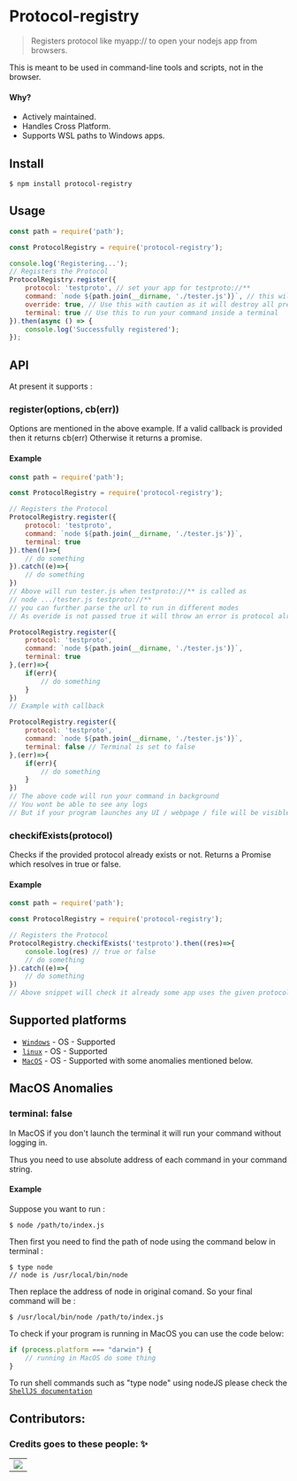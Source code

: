 # Protocol-registry

> Registers protocol like myapp:// to open your nodejs app from browsers. 

This is meant to be used in command-line tools and scripts, not in the browser.

#### Why?

- Actively maintained.
- Handles Cross Platform.
- Supports WSL paths to Windows apps.

## Install

```
$ npm install protocol-registry
```

## Usage

```js
const path = require('path');

const ProtocolRegistry = require('protocol-registry');

console.log('Registering...');
// Registers the Protocol
ProtocolRegistry.register({
    protocol: 'testproto', // set your app for testproto://**
    command: `node ${path.join(__dirname, './tester.js')}`, // this will be executed with a extra argument %url from which it was initiated
    override: true, // Use this with caution as it will destroy all previous Registrations on this protocol
    terminal: true // Use this to run your command inside a terminal
}).then(async () => {
    console.log('Successfully registered');
});
```

## API

At present it supports :

### register(options, cb(err))

Options are mentioned in the above example.
If a valid callback is provided then it returns cb(err)
Otherwise it returns a promise.

#### Example

```js
const path = require('path');

const ProtocolRegistry = require('protocol-registry');

// Registers the Protocol
ProtocolRegistry.register({
    protocol: 'testproto',
    command: `node ${path.join(__dirname, './tester.js')}`,
    terminal: true
}).then(()=>{
    // do something
}).catch((e)=>{
    // do something
})
// Above will run tester.js when testproto://** is called as 
// node .../tester.js testproto://** 
// you can further parse the url to run in different modes
// As overide is not passed true it will throw an error is protocol already exists

ProtocolRegistry.register({
    protocol: 'testproto',
    command: `node ${path.join(__dirname, './tester.js')}`,
    terminal: true
},(err)=>{
    if(err){
        // do something
    }
})
// Example with callback

ProtocolRegistry.register({
    protocol: 'testproto',
    command: `node ${path.join(__dirname, './tester.js')}`,
    terminal: false // Terminal is set to false
},(err)=>{
    if(err){
        // do something
    }
})
// The above code will run your command in background
// You wont be able to see any logs
// But if your program launches any UI / webpage / file will be visible
```
### checkifExists(protocol)

Checks if the provided protocol already exists or not.
Returns a Promise which resolves in true or false.

#### Example

```js
const path = require('path');

const ProtocolRegistry = require('protocol-registry');

// Registers the Protocol
ProtocolRegistry.checkifExists('testproto').then((res)=>{
    console.log(res) // true or false
    // do something
}).catch((e)=>{
    // do something
})
// Above snippet will check it already some app uses the given protocol or not
```


## Supported platforms

- [`Windows`](https://g.co/kgs/bm4Z4b) - OS - Supported 
- [`linux`](https://g.co/kgs/xXAi4C) - OS - Supported
- [`MacOS`](https://g.co/kgs/k8yG4U) - OS - Supported with some anomalies mentioned below.

## MacOS Anomalies

### terminal: false

In MacOS if you don't launch the terminal it will run your command without logging in.

Thus you need to use absolute address of each command in your command string.

#### Example

Suppose you want to run :
```
$ node /path/to/index.js
```

Then first you need to find the path of node using the command below in terminal :
```
$ type node
// node is /usr/local/bin/node
```

Then replace the address of node in original comand.
So your final command will be :
```
$ /usr/local/bin/node /path/to/index.js
```

To check if your program is running in MacOS you can use the code below:
```js
if (process.platform === "darwin") {
    // running in MacOS do some thing
}
```
To run shell commands such as "type node" using nodeJS
please check the [`ShellJS documentation`](https://www.npmjs.com/package/shelljs#execcommand--options--callback)

## Contributors:

### Credits goes to these people: ✨

<table>
	<tr>
		<td>
            <a href="https://github.com/Shubham-Kumar-2000/protocol-registry/graphs/contributors">
                <img src="https://contrib.rocks/image?repo=Shubham-Kumar-2000/protocol-registry" />
            </a>
		</td>
	</tr>
</table>

